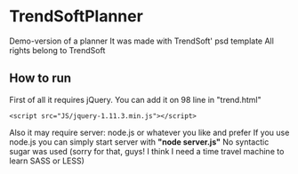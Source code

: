 # TrendSoftPlanner
Demo-version of a planner
It was made with TrendSoft' psd template
All rights belong to TrendSoft
## How to run
First of all it requires jQuery.
You can add it on 98 line in "trend.html"
``` 98 
<script src="JS/jquery-1.11.3.min.js"></script> 
```
Also it may require server: node.js or whatever you like and prefer
If you use node.js you can simply start server with __"node server.js"__
No syntactic sugar was used (sorry for that, guys! I think I need a time travel machine to learn SASS or LESS)
